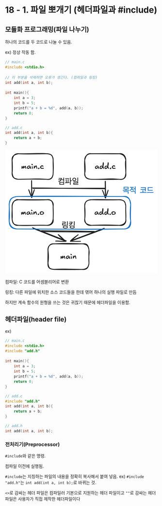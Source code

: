 # 18 - 1. 파일 뽀개기 (헤더파일과 #include)

## 모듈화 프로그래밍(파일 나누기)

하나의 코드를 두 코드로 나눌 수 있음.

ex) 정상 작동 함.
```c
// main.c
#include <stdio.h>

// 이 부분을 삭제하면 오류가 생긴다. (컴파일과 링킹)
int add(int a, int b);

int main(){
    int a = 3;
    int b = 5;
    printf("a + b = %d", add(a, b));
    return 0;
}
```

```c
// add.c
int add(int a, int b){
    return a + b;
}
```

![alt text](image.png)

컴파일: C 코드를 어셈블리어로 변환

링킹: 다른 파일에 위치한 소스 코드들을 한데 엮어 하나의 실행 파일로 만듬

하지만 계속 함수의 원형을 쓰는 것은 귀찮기 때문에 헤더파일을 이용함.

## 헤더파일(header file)

ex)
```c
// main.c
#include <stdio.h>
#include "add.h"

int main(){
    int a = 3;
    int b = 5;
    printf("a + b = %d", add(a, b));
    return 0;
}
```

```c
// add.c
#include "add.h"
int add(int a, int b){
    return a + b;
}
```

```c
// add.h
int add(int a, int b);
```

### 전처리기(Preprocessor)

`#include`와 같은 명령.

컴파일 이전에 실행됨.

`#include`는 지칭하는 파일의 내용을 정확히 복사해서 붙여 넣음. ex) `#include "add.h"`는 `int add(int a, int b);`로 바뀌는 것.

`<>`로 감싸는 헤더 파일은 컴파일러 기본으로 지원하는 헤더 파일이고 `""`로 감싸는 헤더 파일은 사용자가 직접 제작한 헤더파일이다


